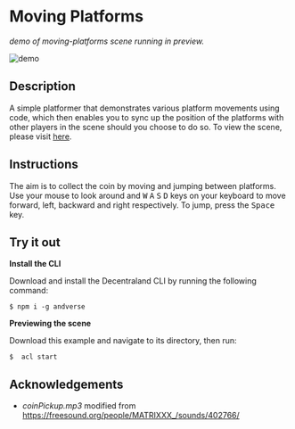 # Moving Platforms
_demo of moving-platforms scene running in preview._

![demo](https://github.com/andverse-scenes/moving-platforms/blob/master/screenshot/moving-platforms.gif)

## Description
A simple platformer that demonstrates various platform movements using code, which then enables you to sync up the position of the platforms with other players in the scene should you choose to do so. To view the scene, please visit [here](https://moving-platforms.vercel.app/).

## Instructions
The aim is to collect the coin by moving and jumping between platforms. Use your mouse to look around and <kbd>W</kbd> <kbd>A</kbd> <kbd>S</kbd> <kbd>D</kbd> keys on your keyboard to move forward, left, backward and right respectively. To jump, press the <kbd>Space</kbd> key.

## Try it out

**Install the CLI**

Download and install the Decentraland CLI by running the following command:

```
$ npm i -g andverse
```

**Previewing the scene**

Download this example and navigate to its directory, then run:

```
$  acl start
```

## Acknowledgements

- _coinPickup.mp3_ modified from https://freesound.org/people/MATRIXXX_/sounds/402766/ 
